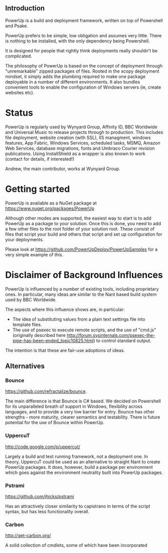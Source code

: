 ## Introduction

PowerUp is a build and deployment framework, written on top of Powershell and Psake.  

PowerUp prefers to be simple, low obligation and assumes very little. 
There is nothing to be installed, with the only dependency being Powershell. 

It is designed for people that rightly think deployments really shouldn't be complicated. 

The philosophy of PowerUp is based on the concept of deployment through "unremarkable" zipped packages of files. 
Rooted in the xcopy deployment mindset, it simply adds the plumbing required to make one package deployable in a number of different environments.
It also bundles convenient  tools to enable the configuration of Windows servers (ie, create websites etc).

# Status

PowerUp is regularly used by Wynyard Group, Affinity ID, BBC Worldwide and Universal Music to release projects through to production. 
This includes file deployment, website creation (with SSL), IIS managment, windows features, App Fabric, Windows Services, scheduled tasks, MSMQ, Amazon Web Services, database migrations, fonts and Umbraco Courier revision publications. Using InstallShield as a wrapper is also known to work (contact for details, if interested!)

Andrew, the main contributor, works at Wynyard Group.

# Getting started

PowerUp is available as a NuGet package at https://www.nuget.org/packages/PowerUp

Although other modes are supported, the easiest way to start is to add PowerUp as a package to your solution.
Once this is done, you need to add a few other files to the root folder of your solution root. These consist of files that script your build and others that script and set up configuration for your deployments.

Please look at https://github.com/PowerUpDeploy/PowerUpSamples for a very simple example of this.

# Disclaimer of Background Influences

PowerUp is influenced by a number of existing tools, including proprietary ones.
In particular, many ideas are similar to the Nant based build system used by BBC Worldwide.

The aspects where this influence shows are, in particular:  
- The idea of substituting values from a plain text settings file into template files.  
- The use of psexec to execute remote scripts, and the use of "cmd.js" (originally described here http://forum.sysinternals.com/psexec-the-pipe-has-been-ended_topic10825.html) to control standard output.  

The intention is that these are fair-use adoptions of ideas.

## Alternatives

### Bounce
https://github.com/refractalize/bounce. 

The main difference is that Bounce is C# based. We decided on Powershell for its unparalleled breath of support in Windows, flexibility across languages, and to provide a very low barrier for entry. Bounce has other strengths - more maturity, clearer semantics and testability. There is future potential for the use of Bounce within PowerUp. 

### UppercuT
http://code.google.com/p/uppercut/

Largely a build and test running framework, not a deployment one.
In theory, UppercuT could be used as an alternative to straight Nant to create PowerUp packages.
It does, however, build a package per environment which goes against the environment neutrality built into PowerUp packages.

### Pstrami
https://github.com/jhicks/pstrami

Has an attractively closer similarity to capistrano in terms of the script syntax, but has less functionality overall.

### Carbon

http://get-carbon.org/

A solid collection of cmdlets, some of which have been incorporated
